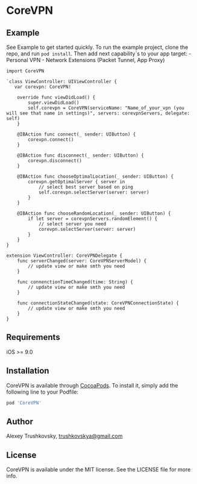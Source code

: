 # CoreVPN

## Example
See Example to get started quickly.
To run the example project, clone the repo, and run `pod install`.
Then add next capability`s to your app target:
    - Personal VPN
    - Network Extensions (Packet Tunnel, App Proxy)
   
```
import CoreVPN

`class ViewController: UIViewController {
   var corevpn: CoreVPN!
    
    override func viewDidLoad() {
        super.viewDidLoad()
        self.corevpn = CoreVPN(serviceName: "Name_of_your_vpn (you will see that name in settings)", servers: corevpnServers, delegate: self)
    }
    
    @IBAction func connect(_ sender: UIButton) {
        corevpn.connect()
    }
    
    @IBAction func disconnect(_ sender: UIButton) {
        corevpn.disconnect()
    }
    
    @IBAction func chooseOptimalLocation(_ sender: UIButton) {
        corevpn.getOptimalServer { server in
            // select best server based on ping
            self.corevpn.selectServer(server: server)
        }
    }
    
    @IBAction func chooseRandomLocation(_ sender: UIButton) {
        if let server = corevpnServers.randomElement() {
            // select server you need
            corevpn.selectServer(server: server)
        }
    }
}

extension ViewController: CoreVPNDelegate {
    func serverChanged(server: CoreVPNServerModel) {
        // update view or make smth you need
    }
    
    func connenctionTimeChanged(time: String) {
        // update view or make smth you need
    }
    
    func connectionStateChanged(state: CoreVPNConnectionState) {
        // update view or make smth you need
    }
}
```

## Requirements
iOS >= 9.0
## Installation

CoreVPN is available through [CocoaPods](https://cocoapods.org). To install
it, simply add the following line to your Podfile:

```ruby
pod 'CoreVPN'
```

## Author

Alexey Trushkovsky, trushkovskya@gmail.com

## License

CoreVPN is available under the MIT license. See the LICENSE file for more info.
